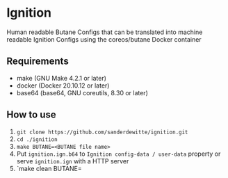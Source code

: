 # Ignition

Human readable Butane Configs that can be translated into machine readable Ignition Configs using the coreos/butane Docker container

## Requirements
- make (GNU Make 4.2.1 or later)
- docker (Docker 20.10.12 or later)
- base64 (base64, GNU coreutils, 8.30 or later)

## How to use

1. `git clone https://github.com/sanderdewitte/ignition.git`
1. `cd ./ignition`
1. `make BUTANE=<BUTANE file name>`
1. Put `ignition.ign.b64` to `Ignition config-data / user-data` property or serve `ignition.ign` with a HTTP server
1. `make clean BUTANE=<BUTANE file name>
